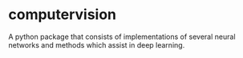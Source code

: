 # computervision
A python package that consists of implementations of several neural networks and methods which assist in deep learning.
